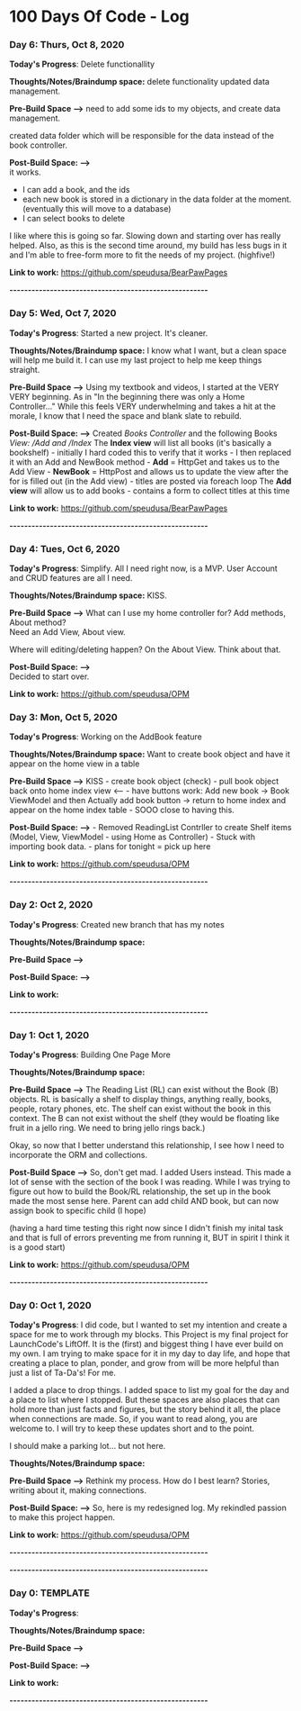 # 100 Days Of Code - Log

### Day 6: Thurs, Oct 8, 2020

**Today's Progress**:  Delete functionallity

**Thoughts/Notes/Braindump space:**  delete functionality 
updated data management.

**Pre-Build Space -->** need to add some ids to my objects, and create data management.  

created data folder which will be responsible for the data instead of the book controller.

**Post-Build Space: -->**  
it works.  
  * I can add a book, and the ids
  * each new book is stored in a dictionary in the data folder at the moment.  (eventually this will move to a database)
  * I can select books to delete 


I like where this is going so far.  Slowing down and starting over has really helped.  Also, as this is the second time around, my build has less bugs in it and I'm able to free-form more to fit the needs of my project.  (highfive!)

**Link to work:** https://github.com/speudusa/BearPawPages

**------------------------------------------------------**

### Day 5: Wed, Oct 7, 2020

**Today's Progress**:  Started a new project.  It's cleaner.    

**Thoughts/Notes/Braindump space:** I know what I want, but a clean space will help me build it.  I can use my last project to help me keep things straight.  

**Pre-Build Space -->**  Using my textbook and videos, I started at the VERY VERY beginning.  As in "In the beginning there was only a Home Controller..."   While this feels VERY underwhelming and takes a hit at the morale, I know that I need the space and blank slate to rebuild.

**Post-Build Space: -->**  Created *Books Controller* and the following Books *View:  /Add and /Index*
The **Index view** will list all books (it's basically a bookshelf)
    - initially I hard coded this to verify that it works
    - I then replaced it with an Add and NewBook method
          - **Add** = HttpGet and takes us to the Add View
          - **NewBook** = HttpPost and allows us to update the view after the for is filled out (in the Add view)
    - titles are posted via foreach loop
The **Add view** will allow us to add books
     - contains a form to collect titles at this time

**Link to work:** https://github.com/speudusa/BearPawPages

**------------------------------------------------------**


### Day 4: Tues, Oct 6, 2020


**Today's Progress**: Simplify.  All I need right now, is a MVP.  User Account and CRUD features are all I need.  

**Thoughts/Notes/Braindump space:** KISS.  

**Pre-Build Space -->**  What can I use my home controller for?  Add methods, About method?  
Need an Add View, About view.

Where will editing/deleting happen?  On the About View.  Think about that.  

**Post-Build Space: -->**  
Decided to start over.  


**Link to work:** https://github.com/speudusa/OPM


### Day 3: Mon, Oct 5, 2020


**Today's Progress**: Working on the AddBook feature 

**Thoughts/Notes/Braindump space:** Want to create book object and have it appear on the home view in a table

**Pre-Build Space -->**  KISS
    - create book object (check)
    - pull book object back onto home index view <--
    - have buttons work:  Add new book -> Book ViewModel  and then Actually add book button -> return to home index and appear on the home index table
          - SOOO close to having this.  

**Post-Build Space: -->**
    - Removed ReadingList Contrller to create Shelf items (Model, View, ViewModel - using Home as Controller)
    - Stuck with importing book data.
    - plans for tonight = pick up here

**Link to work:**  https://github.com/speudusa/OPM

**------------------------------------------------------**

### Day 2: Oct 2, 2020


**Today's Progress**: Created new branch that has my notes

**Thoughts/Notes/Braindump space:** 

**Pre-Build Space -->**  

**Post-Build Space: -->**

**Link to work:**

**------------------------------------------------------**

### Day 1:  Oct 1, 2020

**Today's Progress**: Building One Page More

**Thoughts/Notes/Braindump space:**   

**Pre-Build Space -->** The Reading List (RL) can exist without the Book (B) objects.  RL is basically a shelf to display things, anything really, books, people, rotary phones, etc.  The shelf can exist without the book in this context.  The B can not exist without the shelf (they would be floating like fruit in a jello ring.  We need to bring jello rings back.)

Okay, so now that I better understand this relationship, I see how I need to incorporate the ORM and collections.  

**Post-Build Space -->**  So, don't get mad.  I added Users instead.  This made a lot of sense with the section of the book I was reading.  While I was trying to figure out how to build the Book/RL relationship, the set up in the book made the most sense here.  Parent can add child AND book, but can now assign book to specific child (I hope)

(having a hard time testing this right now since I didn't finish my inital task and that is full of errors preventing me from running it, BUT in spirit I think it is a good start)

**Link to work:**  https://github.com/speudusa/OPM

**------------------------------------------------------**

### Day 0: Oct 1, 2020


**Today's Progress**: I did code, but I wanted to set my intention and create a space for me to work through my blocks.  This Project is my final project for LaunchCode's LiftOff.  It is the (first) and biggest thing I have ever build on my own.  I am trying to make space for it in my day to day life, and hope that creating a place to plan, ponder, and grow from will be more helpful than just a list of Ta-Da's!  For me.  

I added a place to drop things.  I added space to list my goal for the day and a place to list where I stopped.  But these spaces are also places that can hold more than just facts and figures, but the story behind it all, the place when connections are made.  So, if you want to read along, you are welcome to.  I will try to keep these updates short and to the point.  

I should make a parking lot...  but not here.  

**Thoughts/Notes/Braindump space:** 

**Pre-Build Space -->**  Rethink my process.  How do I best learn?  Stories, writing about it, making connections.

**Post-Build Space: -->**  So, here is my redesigned log.  My rekindled passion to make this project happen.  

**Link to work:**  https://github.com/speudusa/OPM

**------------------------------------------------------**

**------------------------------------------------------**

### Day 0: TEMPLATE


**Today's Progress**: 

**Thoughts/Notes/Braindump space:** 

**Pre-Build Space -->**  

**Post-Build Space: -->**

**Link to work:**

**------------------------------------------------------**

